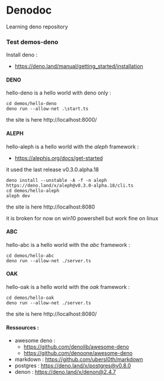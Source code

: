 # Denodoc

Learning deno repository

### Test demos-deno

Install deno : 

* https://deno.land/manual/getting_started/installation

#### DENO

hello-deno is a hello world with deno only :

```
cd demos/hello-deno
deno run --allow-net .\start.ts
```

the site is here
http://localhost:8000/

#### ALEPH

hello-aleph is a hello world with the *aleph* framework :

* https://alephjs.org/docs/get-started

it used the last release v0.3.0.alpha.18

```
deno install --unstable -A -f -n aleph https://deno.land/x/aleph@v0.3.0-alpha.18/cli.ts
cd demos/hello-aleph
aleph dev
```

the site is here
http://localhost:8080

it is broken for now on win10 powershell but work fine on linux


#### ABC

hello-abc is a hello world with the *abc* framework :

```
cd demos/hello-abc
deno run --allow-net ./server.ts
```

#### OAK

hello-oak is a hello world with the *oak* framework :

```
cd demos/hello-oak
deno run --allow-net ./server.ts
```

the site is here
http://localhost:8080/

#### Ressources :

* awesome deno :
    * https://github.com/denolib/awesome-deno
    * https://github.com/denoone/awesome-deno
* markdown : https://github.com/ubersl0th/markdown
* postgres : https://deno.land/x/postgres@v0.8.0
* denon : https://deno.land/x/denon@2.4.7


